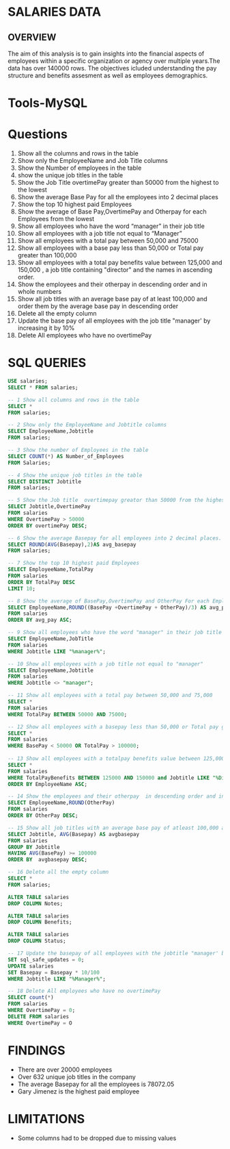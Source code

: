 # SALARIES DATA
## OVERVIEW 
The aim of this analysis is to gain insights into the financial aspects of employees within a specific organization or agency over multiple years.The data has over 140000 rows.
The objectives icluded understanding the pay structure and benefits assesment as well as employees demographics.
# Tools-MySQL
# Questions
1. Show all the columns and rows in the table
2. Show only the EmployeeName and Job Title columns
3. Show the Number of employees in the table
4. show the unique job titles in the table
5. Show the Job Title overtimePay greater than 50000 from the highest to the lowest
6. Show the average Base Pay for all the employees into 2 decimal places
7. Show the top 10 highest paid Employees
8. Show the average of Base Pay,OvertimePay and Otherpay for each Employees from the lowest
9. Show all employees who have the word “manager” in their job title
10. Show all employees with a job title not equal to “Manager”
11. Show all employees with a total pay between 50,000 and 75000
12. Show all employees with a base pay less than 50,000 or Total pay greater than 100,000
13. Show all employees with a total pay benefits value between 125,000 and 150,000 , a job title containing "director" and the names in ascending order.
14. Show the employees and their otherpay  in descending order and in whole numbers
15. Show all job titles with an average base pay of at least 100,000 and order them by the average base pay in descending order
16. Delete all the empty column
17. Update the base pay of all employees with the job title "manager' by increasing it by 10%
18. Delete All employees who have no overtimePay
# SQL QUERIES
```sql
USE salaries;
SELECT * FROM salaries;

-- 1 Show all columns and rows in the table
SELECT *
FROM salaries;

-- 2 Show only the EmployeeName and Jobtitle columns
SELECT EmployeeName,Jobtitle
FROM salaries;

-- 3 Show the number of Employees in the table
SELECT COUNT(*) AS Number_of_Employees
FROM Salaries;

-- 4 Show the unique job titles in the table
SELECT DISTINCT Jobtitle
FROM salaries;

-- 5 Show the Job title  overtimepay greator than 50000 from the highest to the lowest
SELECT Jobtitle,OvertimePay
FROM salaries
WHERE OvertimePay > 50000
ORDER BY overtimePay DESC;

-- 6 Show the average Basepay for all employees into 2 decimal places.
SELECT ROUND(AVG(Basepay),2)AS avg_basepay
FROM salaries;

-- 7 Show the top 10 highest paid Employees
SELECT EmployeeName,TotalPay
FROM salaries
ORDER BY TotalPay DESC
LIMIT 10;

-- 8 Show the average of BasePay,OvertimePay and OtherPay For each Employees  from the lowest to the highest 
SELECT EmployeeName,ROUND((BasePay +OvertimePay + OtherPay)/3) AS avg_pay
FROM salaries
ORDER BY avg_pay ASC;

-- 9 Show all employees who have the word "manager" in their job title
SELECT EmployeeName,JobTitle
FROM salaries
WHERE Jobtitle LIKE "%manager%";

-- 10 Show all employees with a job title not equal to "manager"
SELECT EmployeeName,Jobtitle
FROM salaries
WHERE Jobtitle <> "manager";

-- 11 Show all employees with a total pay between 50,000 and 75,000
SELECT *
FROM salaries
WHERE TotalPay BETWEEN 50000 AND 75000;

-- 12 Show all employees with a basepay less than 50,000 or Total pay greator than 100,000
SELECT *
FROM salaries
WHERE BasePay < 50000 OR TotalPay > 100000;
  
-- 13 Show all employees with a totalpay benefits value between 125,000 and 150,000 , a job title containing "director" and the names in ascending order.
SELECT *
FROM salaries
WHERE TotalPayBenefits BETWEEN 125000 AND 150000 and Jobtitle LIKE "%Director%"
ORDER BY EmployeeName ASC;

-- 14 Show the employees and their otherpay  in descending order and in whole numbers
SELECT EmployeeName,ROUND(OtherPay)
FROM salaries
ORDER BY OtherPay DESC;

-- 15 Show all job titles with an average base pay of atleast 100,000 and order them by the average base pay in descending order
SELECT Jobtitle, AVG(Basepay) AS avgbasepay
FROM salaries
GROUP BY Jobtitle
HAVING AVG(BasePay) >= 100000
ORDER BY  avgbasepay DESC;

-- 16 Delete all the empty column
SELECT *
FROM salaries;

ALTER TABLE salaries
DROP COLUMN Notes;

ALTER TABLE salaries
DROP COLUMN Benefits;

ALTER TABLE salaries
DROP COLUMN Status;

-- 17 Update the basepay of all employees with the jobtitle "manager' by increasing it by 10%
SET sql_safe_updates = 0;
UPDATE salaries
SET Basepay = Basepay * 10/100
WHERE Jobtitle LIKE "%Manager%";

-- 18 Delete All employees who have no overtimePay
SELECT count(*)
FROM salaries
WHERE OvertimePay = 0;
DELETE FROM salaries
WHERE OvertimePay = O
```
# FINDINGS
- There are over 20000 employees
- Over 632 unique job titles in the company
- The average Basepay for all the employees is 78072.05
- Gary Jimenez is the highest paid employee
# LIMITATIONS
- Some columns had to be dropped due to missing values





